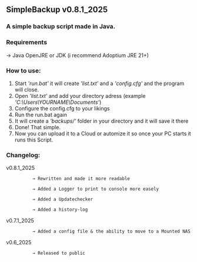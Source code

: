 ## SimpleBackup v0.8.1_2025

### A simple backup script made in Java.

### Requirements

→ Java OpenJRE or JDK (i recommend Adoptium JRE 21+)

### How to use:
1. Start *'run.bat'* it will create *'list.txt'* and a *'config.cfg'* and the program will close.
1. Open *'list.txt'* and add your directory adress (example *'C:\Users\YOURNAME\Documents'*)
2. Configure the config.cfg to your likings
3. Run the run.bat again
4. It will create a *'backups/'* folder in your directory and it will save it there
5. Done! That simple. 
6. Now you can upload it to a Cloud or automize it so once your PC starts it runs this Script.

### Changelog:

v0.8.1_2025   

              → Rewritten and made it more readable

              → Added a Logger to print to console more easely
              
              → Added a Updatechecker
              
              → Added a history-log

v0.7.1_2025   
              
              → Added a config file & the ability to move to a Mounted NAS 

v0.6_2025     

              → Released to public
